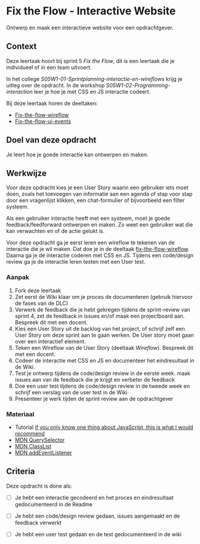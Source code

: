 
# Fix the Flow - Interactive Website

Ontwerp en maak een interactieve website voor een opdrachtgever.

## Context

Deze leertaak hoort bij sprint 5 _Fix the Flow_, dit is een leertaak die je individueel of in een team uitvoert.

In het college _S05W1-01-Sprintplanning-interactie-en-wireflows_ krijg je uitleg over de opdracht. In de workshop _S05W1-02-Programming-interaction_ leer je hoe je met CSS en JS interactie codeert.

Bij deze leertaak horen de deeltaken:
- [Fix-the-flow-wireflow](https://github.com/fdnd-task/fix-the-flow-wireflow)
- [Fix-the-flow-ui-events](https://github.com/fdnd-task/fix-the-flow-ui-events) 

## Doel van deze opdracht

Je leert hoe je goede interactie kan ontwerpen en maken. 

## Werkwijze

Voor deze opdracht kies je een User Story waarin een gebruiker iets moet doen, zoals het toevoegen van informatie aan een agenda of stap voor stap door een vragenlijst klikken, een chat-formulier of bijvoorbeeld een filter systeem. 

Als een gebruiker interactie heeft met een systeem, moet je goede feedback/feedforward ontwerpen en maken. Zo weet een gebruiker wat die kan verwachten en of de actie gelukt is. 

Voor deze opdracht ga je eerst leren een wireflow te tekenen van de interactie die je wil maken. Dat doe je in de deeltaak [fix-the-flow-wireflow](https://github.com/fdnd-task/fix-the-flow-wireflow). Daarna ga je de interactie coderen met CSS en JS. Tijdens een code/design review ga je de interactie leren testen met een User test. 

### Aanpak

1. Fork deze leertaak
2. Zet eerst de Wiki klaar om je proces de documenteren (gebruik hiervoor de fases van de DLC)
3. Verwerk de feedback die je hebt gekregen tijdens de sprint-review van sprint 4, zet de feedback in issues en/of maak een projectboard aan. Bespreek dit met een docent.
4. Kies een User Story uit de backlog van het project, of schrijf zelf een User Story om deze sprint aan te gaan werken. De User story moet gaan over een interactief element.
6. Teken een Wireflow van de User Story (deeltaak _Wireflow_). Bespreek dit met een docent.
7. Codeer de interactie met CSS en JS en documenteer het eindresultaat in de Wiki. 
8. Test je ontwerp tijdens de code/design review in de eerste week. maak issues aan van de feedback die je krijgt en verbeter de feedback
9. Doe een user test tijdens de code/design review in de tweede week en schrijf een verslag van de user test in de Wiki 
10. Presenteer je werk tijden de sprint review aan de opdrachtgever

### Materiaal

- Tutorial  [if you only know one thing about JavaScript, this is what I would recommend](https://css-tricks.com/video-screencasts/150-hey-designers-know-one-thing-javascript-recommend/)
- [MDN QuerySelector](https://developer.mozilla.org/en-US/docs/Web/API/Document/querySelector)
- [MDN ClassList](https://developer.mozilla.org/en-US/docs/Web/API/Element/classList) 
- [MDN addEventListener](https://developer.mozilla.org/en-US/docs/Web/API/EventTarget/addEventListener)

## Criteria

Deze opdracht is done als:

- [ ] Je hebt een interactie gecodeerd en het proces en eindresultaat gedocumenteerd in de Readme
- [ ] Je hebt een code/design review gedaan, issues aangemaakt en de feedback verwerkt
- [ ] Je hebt een user test gedaan en de test gedocumenteerd in de wiki

